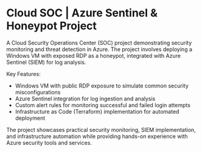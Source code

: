 # Cloud SOC | Azure Sentinel & Honeypot Project

A Cloud Security Operations Center (SOC) project demonstrating security monitoring and threat detection in Azure. The project involves deploying a Windows VM with exposed RDP as a honeypot, integrated with Azure Sentinel (SIEM) for log analysis.

Key Features:

- Windows VM with public RDP exposure to simulate common security misconfigurations
- Azure Sentinel integration for log ingestion and analysis
- Custom alert rules for monitoring successful and failed login attempts
- Infrastructure as Code (Terraform) implementation for automated deployment

The project showcases practical security monitoring, SIEM implementation, and infrastructure automation while providing hands-on experience with Azure security tools and services.